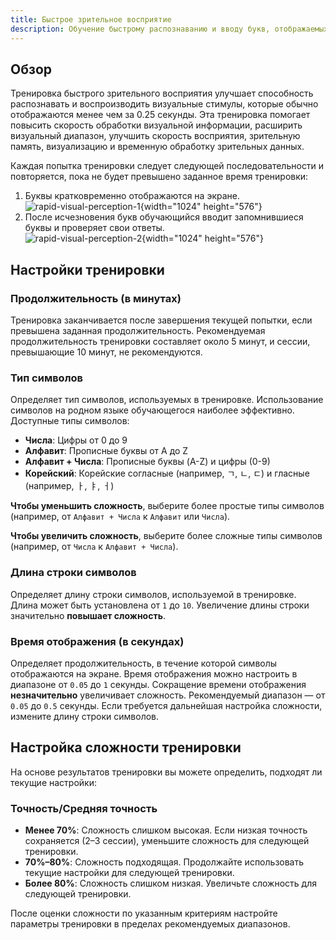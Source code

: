 ```yaml
---
title: Быстрое зрительное восприятие
description: Обучение быстрому распознаванию и вводу букв, отображаемых кратковременно на экране
---
```


## Обзор

Тренировка быстрого зрительного восприятия улучшает способность распознавать и воспроизводить визуальные стимулы, которые обычно отображаются менее чем за 0.25 секунды. Эта тренировка помогает повысить скорость обработки визуальной информации, расширить визуальный диапазон, улучшить скорость восприятия, зрительную память, визуализацию и временную обработку зрительных данных.

Каждая попытка тренировки следует следующей последовательности и повторяется, пока не будет превышено заданное время тренировки:

1. Буквы кратковременно отображаются на экране.  
   ![rapid-visual-perception-1](/rapid-visual-perception-1.png){width="1024" height="576"}
2. После исчезновения букв обучающийся вводит запомнившиеся буквы и проверяет свои ответы.  
   ![rapid-visual-perception-2](/rapid-visual-perception-2.png){width="1024" height="576"}

## Настройки тренировки

### Продолжительность (в минутах)

Тренировка заканчивается после завершения текущей попытки, если превышена заданная продолжительность. Рекомендуемая продолжительность тренировки составляет около 5 минут, и сессии, превышающие 10 минут, не рекомендуются.

### Тип символов

Определяет тип символов, используемых в тренировке. Использование символов на родном языке обучающегося наиболее эффективно. Доступные типы символов:

- **Числа**: Цифры от 0 до 9
- **Алфавит**: Прописные буквы от A до Z
- **Алфавит + Числа**: Прописные буквы (A-Z) и цифры (0-9)
- **Корейский**: Корейские согласные (например, ㄱ, ㄴ, ㄷ) и гласные (например, ㅏ, ㅑ, ㅓ)

**Чтобы уменьшить сложность**, выберите более простые типы символов (например, от `Алфавит + Числа` к `Алфавит` или `Числа`).

**Чтобы увеличить сложность**, выберите более сложные типы символов (например, от `Числа` к `Алфавит + Числа`).

### Длина строки символов

Определяет длину строки символов, используемой в тренировке. Длина может быть установлена от `1` до `10`. Увеличение длины строки значительно **повышает сложность**.

### Время отображения (в секундах)

Определяет продолжительность, в течение которой символы отображаются на экране. Время отображения можно настроить в диапазоне от `0.05` до `1` секунды. Сокращение времени отображения **незначительно** увеличивает сложность. Рекомендуемый диапазон — от `0.05` до `0.5` секунды. Если требуется дальнейшая настройка сложности, измените длину строки символов.

## Настройка сложности тренировки

На основе результатов тренировки вы можете определить, подходят ли текущие настройки:

### Точность/Средняя точность

- **Менее 70%**: Сложность слишком высокая. Если низкая точность сохраняется (2–3 сессии), уменьшите сложность для следующей тренировки.
- **70%–80%**: Сложность подходящая. Продолжайте использовать текущие настройки для следующей тренировки.
- **Более 80%**: Сложность слишком низкая. Увеличьте сложность для следующей тренировки.

После оценки сложности по указанным критериям настройте параметры тренировки в пределах рекомендуемых диапазонов.
